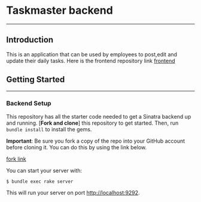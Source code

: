 # Taskmaster backend
---


## Introduction

This is an application that can be used by employees to post,edit and update their daily tasks. Here is the frontend repository link [frontend](https://github.com/Salome254-hub/Taskmaster)


## Getting Started
---
### Backend Setup

This repository has all the starter code needed to get a Sinatra backend up and
running. [**Fork and clone**] this repository to get started. Then, run
`bundle install` to install the gems.

**Important**: Be sure you fork a copy of the repo into your GitHub account
before cloning it. You can do this by using the link below.

[fork link](https://github.com/Salome254-hub/Taskmaster-backend)



You can start your server with:

```console
$ bundle exec rake server
```

This will run your server on port
[http://localhost:9292](http://localhost:9292).

